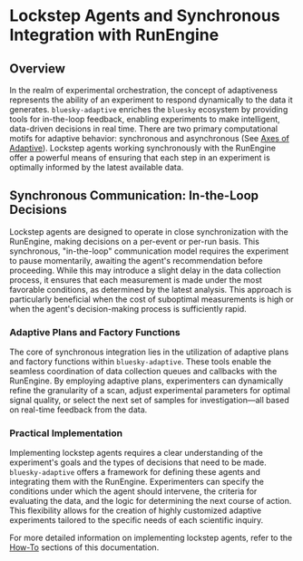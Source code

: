 # Lockstep Agents and Synchronous Integration with RunEngine

## Overview

In the realm of experimental orchestration, the concept of adaptiveness represents the ability of an experiment to respond dynamically to the data it generates.
`bluesky-adaptive` enriches the `bluesky` ecosystem by providing tools for in-the-loop feedback, enabling experiments to make intelligent, data-driven decisions in real time.
There are two primary computational motifs for adaptive behavior: synchronous and asynchronous (See [Axes of Adaptive](axes-of-adaptive)).
Lockstep agents working synchronously with the RunEngine offer a powerful means of ensuring that each step in an experiment is optimally informed by the latest available data.

## Synchronous Communication: In-the-Loop Decisions

Lockstep agents are designed to operate in close synchronization with the RunEngine, making decisions on a per-event or per-run basis.
This synchronous, "in-the-loop" communication model requires the experiment to pause momentarily, awaiting the agent's recommendation before proceeding.
While this may introduce a slight delay in the data collection process, it ensures that each measurement is made under the most favorable conditions, as determined by the latest analysis.
This approach is particularly beneficial when the cost of suboptimal measurements is high or when the agent's decision-making process is sufficiently rapid.

### Adaptive Plans and Factory Functions

The core of synchronous integration lies in the utilization of adaptive plans and factory functions within `bluesky-adaptive`.
These tools enable the seamless coordination of data collection queues and callbacks with the RunEngine.
By employing adaptive plans, experimenters can dynamically refine the granularity of a scan, adjust experimental parameters for optimal signal quality, or select the next set of samples for investigation—all based on real-time feedback from the data.

### Practical Implementation

Implementing lockstep agents requires a clear understanding of the experiment's goals and the types of decisions that need to be made.
`bluesky-adaptive` offers a framework for defining these agents and integrating them with the RunEngine.
Experimenters can specify the conditions under which the agent should intervene, the criteria for evaluating the data, and the logic for determining the next course of action.
This flexibility allows for the creation of highly customized adaptive experiments tailored to the specific needs of each scientific inquiry.

For more detailed information on implementing lockstep agents, refer to the [How-To](../how-to/index) sections of this documentation.
